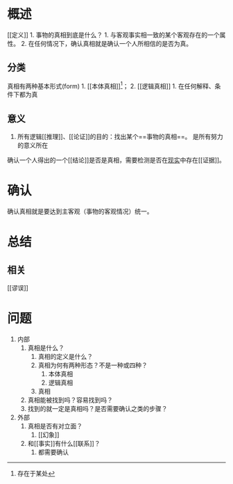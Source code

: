 # 概述
[[定义]]
	1. 事物的真相到底是什么？
		1. 与客观事实相一致的某个客观存在的一个属性。
		2. 在任何情况下，确认真相就是确认一个人所相信的是否为真。
## 分类
真相有两种基本形式(form)
	1. [[本体真相]][^1]；
	2. [[逻辑真相]]
		1. 在任何解释、条件下都为真
## 意义
1. 所有逻辑[[推理]]、[[论证]]的目的：找出某个==事物的真相==。 是所有努力的意义所在

确认一个人得出的一个[[结论]]是否是真相，需要检测是否在<u>现实</u>中存在[[证据]]。
# 确认
确认真相就是要达到主客观（事物的客观情况）统一。
# 总结
## 相关
[[谬误]] 
# 问题
1. 内部
	1. 真相是什么？
		1. 真相的定义是什么？
		2. 真相为何有两种形态？不是一种或四种？
			1. 本体真相
			2. 逻辑真相
		3. 真相
	2. 真相能被找到吗？容易找到吗？
	3. 找到的就一定是真相吗？是否需要确认之类的步骤？
2. 外部
	1. 真相是否有对立面？
		1. [[幻象]] 
	2. 和[[事实]]有什么[[联系]]？
		1. 都需要确认


[^1]: 存在于某处